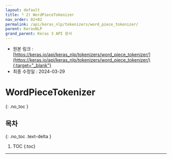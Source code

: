 ```yaml
---
layout: default
title: └ 2) WordPieceTokenizer
nav_order: 02+02
permalink: /api/keras_nlp/tokenizers/word_piece_tokenizer/
parent: KerasNLP
grand_parent: Keras 3 API 문서
---
```


* 원본 링크 : [https://keras.io/api/keras_nlp/tokenizers/word_piece_tokenizer/](https://keras.io/api/keras_nlp/tokenizers/word_piece_tokenizer/){:target="_blank"}
* 최종 수정일 : 2024-03-29

# WordPieceTokenizer
{: .no_toc }

## 목차
{: .no_toc .text-delta }

1. TOC
{:toc}

---

